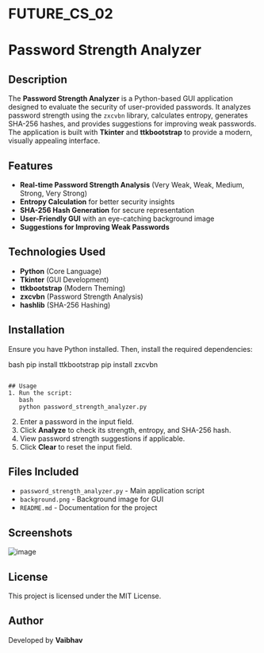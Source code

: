 # FUTURE_CS_02
# Password Strength Analyzer

## Description
The **Password Strength Analyzer** is a Python-based GUI application designed to evaluate the security of user-provided passwords. It analyzes password strength using the `zxcvbn` library, calculates entropy, generates SHA-256 hashes, and provides suggestions for improving weak passwords. The application is built with **Tkinter** and **ttkbootstrap** to provide a modern, visually appealing interface.

## Features
- **Real-time Password Strength Analysis** (Very Weak, Weak, Medium, Strong, Very Strong)
- **Entropy Calculation** for better security insights
- **SHA-256 Hash Generation** for secure representation
- **User-Friendly GUI** with an eye-catching background image
- **Suggestions for Improving Weak Passwords**

## Technologies Used
- **Python** (Core Language)
- **Tkinter** (GUI Development)
- **ttkbootstrap** (Modern Theming)
- **zxcvbn** (Password Strength Analysis)
- **hashlib** (SHA-256 Hashing)

## Installation
Ensure you have Python installed. Then, install the required dependencies:

bash
pip install ttkbootstrap 
pip install zxcvbn
```

## Usage
1. Run the script:
   bash
   python password_strength_analyzer.py
   ```
2. Enter a password in the input field.
3. Click **Analyze** to check its strength, entropy, and SHA-256 hash.
4. View password strength suggestions if applicable.
5. Click **Clear** to reset the input field.

## Files Included
- `password_strength_analyzer.py` - Main application script
- `background.png` - Background image for GUI
- `README.md` - Documentation for the project

## Screenshots
![image](https://github.com/user-attachments/assets/a2ba1527-5a90-4b65-ae46-491c5c1eb10e)

## License
This project is licensed under the MIT License.

## Author
Developed by **Vaibhav**

